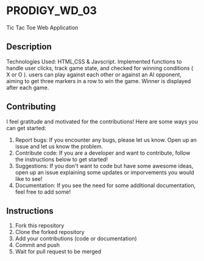 # PRODIGY_WD_03
Tic Tac Toe Web Application

## Description
Technologies Used: HTML,CSS & Javscript.
Implemented functions to handle user clicks, track game state, and checked  for winning conditions ( X or O ).
users can play against each other or against an AI opponent, aiming to get three markers in a row to win the game.
Winner is displayed after each game.

## Contributing
I feel gratitude and motivated for the contributions! Here are some ways you can get started:
1. Report bugs: If you encounter any bugs, please let us know. Open up an issue and let us know the problem.
2. Contribute code: If you are a developer and want to contribute, follow the instructions below to get started!
3. Suggestions: If you don't want to code but have some awesome ideas, open up an issue explaining some updates or imporvements you would like to see!
4. Documentation: If you see the need for some additional documentation, feel free to add some!

## Instructions
1. Fork this repository
2. Clone the forked repository
3. Add your contributions (code or documentation)
4. Commit and push
5. Wait for pull request to be merged
